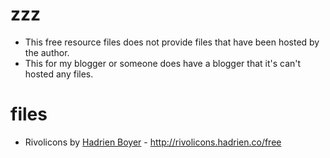 # zzz 
- This free resource files does not provide files that have been hosted by the author.
- This for my blogger or someone does have a blogger that it's can't hosted any files.

# files
- Rivolicons by <a href="http://hadrien.co/" target="_blank">Hadrien Boyer</a> - http://rivolicons.hadrien.co/free
